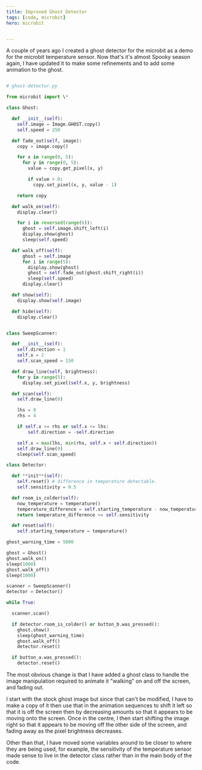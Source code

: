 ```yaml
---
title: Improved Ghost Detector
tags: [code, microbit]
hero: microbit


---
```


A couple of years ago I created a ghost detector for the microbit as a
demo for the microbit temperature sensor. Now that's it's almost Spooky
season again, I have updated it to make some refinements and to add some
animation to the ghost.

```python

# ghost-detector.py

from microbit import \*

class Ghost:

  def __init__(self):
    self.image = Image.GHOST.copy()
    self.speed = 250

  def fade_out(self, image):
    copy = image.copy()

    for x in range(0, 5):
      for y in range(0, 5):
        value = copy.get_pixel(x, y)

        if value > 0:
          copy.set_pixel(x, y, value - 1)

    return copy

  def walk_on(self):
    display.clear()

    for i in reversed(range(6)):
      ghost = self.image.shift_left(i)
      display.show(ghost)
      sleep(self.speed)

  def walk_off(self):
      ghost = self.image
      for i in range(5):
        display.show(ghost)
        ghost = self.fade_out(ghost.shift_right(i))
        sleep(self.speed)
      display.clear()

  def show(self):
    display.show(self.image)

  def hide(self):
    display.clear()


class SweepScanner:

  def __init__(self):
    self.direction = 1
    self.x = 2
    self.scan_speed = 150

  def draw_line(self, brightness):
    for y in range(5):
      display.set_pixel(self.x, y, brightness)

  def scan(self):
    self.draw_line(0)

    lhs = 0
    rhs = 4

    if self.x >= rhs or self.x <= lhs:
        self.direction = -self.direction

    self.x = max(lhs, min(rhs, self.x + self.direction))
    self.draw_line(9)
    sleep(self.scan_speed)

class Detector:

  def **init**(self):
    self.reset() # difference in temperature detectable.
    self.sensitivity = 0.5

  def room_is_colder(self):
    now_temperature = temperature()
    temperature_difference = self.starting_temperature - now_temperature
    return temperature_difference >= self.sensitivity

  def reset(self):
    self.starting_temperature = temperature()

ghost_warning_time = 5000

ghost = Ghost()
ghost.walk_on()
sleep(1000)
ghost.walk_off()
sleep(1000)

scanner = SweepScanner()
detector = Detector()

while True:

  scanner.scan()

  if detector.room_is_colder() or button_b.was_pressed():
    ghost.show()
    sleep(ghost_warning_time)
    ghost.walk_off()
    detector.reset()

  if button_a.was_pressed():
    detector.reset()

```

The most obvious change is that I have added a ghost class
to handle the image manipulation required to animate it "walking"
on and off the screen, and fading out.

I start with the stock ghost image but since that can't be modified,
I have to make a copy of it then use that in the animation sequences to
shift it left so that it is off the screen then by decreasing amounts so
that it appears to be moving onto the screen. Once in the centre, I then
start shifting the image right so that it appears to be moving off the other
side of the screen, and fading away as the pixel brightness decreases.

Other than that, I have moved some variables around to be closer to where they are being used, for example, the sensitivity of the temperature sensor
made sense to live in the detector class rather than in the main body of
the code.
